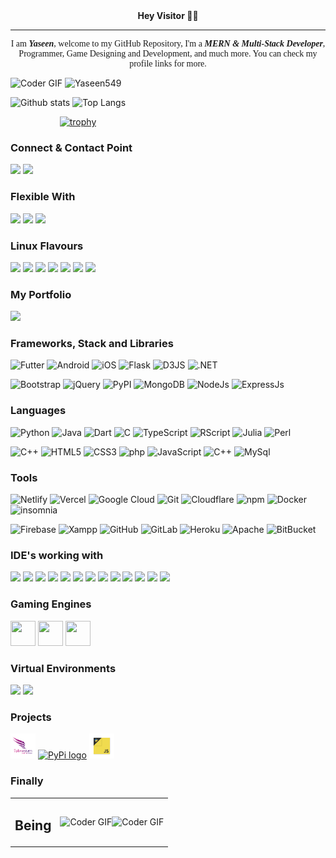 <div align=center >
	<b>Hey Visitor </b> 🖐🏻
<hr>

<p style="font-family: 'Pacifico', cursive;" >I am <b><i>Yaseen</i></b>, welcome to my GitHub Repository, I'm a <b><i>MERN & Multi-Stack Developer</i></b>, Programmer, Game Designing and Development, and much more. You can check my profile links for more.</p>
</div>

<img src="https://media.giphy.com/media/p4NLw3I4U0idi/giphy.gif" alt="Coder GIF" width="300" height="250"> <img src="https://komarev.com/ghpvc/?username=Yasen549" alt="Yaseen549" /> 


![Github stats](https://github-readme-stats.vercel.app/api?username=Yaseen549&show_icons=true) ![Top Langs](https://github-readme-stats.vercel.app/api/top-langs/?username=Yaseen549&layout=compact&theme=white&langs_count=10)

<p><span align="center">&nbsp;&nbsp;&nbsp;&nbsp;&nbsp;&nbsp;&nbsp;&nbsp;&nbsp;&nbsp;&nbsp;&nbsp;&nbsp;&nbsp;&nbsp;&nbsp;&nbsp;&nbsp;&nbsp;&nbsp;<a href="https://yaseen.netlify.com"><img src="https://github-profile-trophy.vercel.app/?username=Yaseen549&amp;margin-w=15&amp;column=7&amp;row=3" alt="trophy" data-canonical-src="https://github-profile-trophy.vercel.app/?username=Yaseen549&amp;margin-w=15&amp;column=6&amp;row=3" style="max-width:100%;"></a></span></p>

### Connect & Contact Point  

[<img src="https://img.shields.io/badge/-LinkedIn-000000?style=social&logo=linkedin" />](https://www.linkedin.com/in/yaseen59/) 
[<img src="https://img.shields.io/badge/-YouTube-000000?style=social&logo=youtube" />](https://www.youtube.com/c/SyberCode) 

### Flexible With

[<img src="https://img.shields.io/badge/-Linux-000000?style=social&logo=linux" />](#)
[<img src="https://img.shields.io/badge/-Windows-000000?style=social&logo=windows" />](#) 
[<img src="https://img.shields.io/badge/-Macintosh-000000?style=social&logo=apple" />](#)

### Linux Flavours

<img src="https://img.icons8.com/color/48/000000/linux.png"/> <img src="https://img.icons8.com/emoji/50/000000/parrot-emoji.png"/> <img src="https://img.icons8.com/color/48/000000/ubuntu.png"/> <img src="https://img.icons8.com/color/48/000000/kali-linux.png"/> <img src="https://img.icons8.com/color/48/000000/red-hat.png"/> <img src="https://img.icons8.com/color/48/000000/debian.png"/> <img src="https://img.icons8.com/color/48/000000/centos.png"/> 

### My Portfolio 

[<img src="https://img.shields.io/badge/-My_Website-000000?style=social&logo=google"/>](https://yaseen.netlify.com)

### Frameworks, Stack and Libraries

![Futter](https://img.shields.io/badge/-Flutter-F7F7F7?style=for-the-badge&logo=flutter&logoColor=blue)
![Android](https://img.shields.io/badge/-Android-F7F7F7?style=for-the-badge&logo=Android)
![iOS](https://img.shields.io/badge/-iOS-F7F7F7?style=for-the-badge&logo=apple&logoColor=black)
![Flask](https://img.shields.io/badge/-Flask-F7F7F7?style=for-the-badge&logo=Flask&logoColor=blue)
![D3JS](https://img.shields.io/badge/-D3.js-F7F7F7?style=for-the-badge&logo=d3.js)
![.NET](https://img.shields.io/badge/-.NET-F7F7F7?style=for-the-badge&logo=.NET&logoColor=A90097)
<!-- ![React](https://img.shields.io/badge/-React-F7F7F7?style=for-the-badge&logo=react) -->
<!-- ![SpringBoot](https://img.shields.io/badge/-SpringBoot-F7F7F7?style=for-the-badge&logo=spring) -->

![Bootstrap](https://img.shields.io/badge/-Bootstrap-F7F7F7?style=for-the-badge&logo=Bootstrap)
![jQuery](https://img.shields.io/badge/-jQuery-F7F7F7?style=for-the-badge&logo=jquery&logoColor=black)
![PyPI](https://img.shields.io/badge/-PyPI-F7F7F7?style=for-the-badge&logo=PyPI)
![MongoDB](https://img.shields.io/badge/-MongoDB-F7F7F7?style=for-the-badge&logo=MongoDB)
![NodeJs](https://img.shields.io/badge/-Node.js-F7F7F7?style=for-the-badge&logo=node.js)
![ExpressJs](https://img.shields.io/badge/-Express.js-F7F7F7?style=for-the-badge&logo=express&logoColor=black)

<!-- 
[![Flutter](https://img.shields.io/badge/-Flutter-F7F8F9?style=flat-square&logo=Flutter&logoColor=blue)](https://flutter.dev/)
[![Android](https://img.shields.io/badge/-Android-F7F8F9?style=flat-square&logo=Android)](https://developer.android.com/studio)
[![iOS](https://img.shields.io/badge/-iOS-F7F8F9?style=flat-square&logo=apple&logoColor=black)](https://www.apple.com/)
[![Flask](https://img.shields.io/badge/-Flask-F7F8F9?style=flat-square&logo=Flask&logoColor=blue)](https://flask.palletsprojects.com/en/1.1.x/)
[![D3JS](https://img.shields.io/badge/-D3.js-F7F8F9?style=flat-square&logo=d3.js)](https://d3js.org/)
[![.Net](https://img.shields.io/badge/-.Net-F7F8F9?style=flat-square&logo=.Net&logoColor=A90097)](https://dotnet.microsoft.com/apps/aspnet) -->
<!-- [![SpringBoot](https://img.shields.io/badge/-SpringBoot-F7F8F9?style=flat-square&logo=spring)](https://spring.io/projects/spring-boot) -->

<!-- 
[![Bootstrap](https://img.shields.io/badge/-Bootstrap-F7F8F9?style=flat-square&logo=Bootstrap)](https://getbootstrap.com/)
[![jQuery](https://img.shields.io/badge/-jQuery-F7F8F9?style=flat-square&logo=jquery&logoColor=black)](https://jquery.com/)
[![PyPI](https://img.shields.io/badge/-PyPI-F7F8F9?style=flat-square&logo=PyPI)](https://pypi.org/user/yaseen59/)
![MongoDB](https://img.shields.io/badge/-MongoDB-F7F8F9?style=flat-square&logo=MongoDB)
![nodejs](https://img.shields.io/badge/-node.js-F7F8F9?style=flat-square&logo=node.js)
![ExpressJs](https://img.shields.io/badge/-express.js-F7F8F9?style=flat-square&logo=express&logoColor=black) 
-->

<!-- ![react](https://img.shields.io/badge/-React-F7F8F9?style=flat-square&logo=react) -->

### Languages
![Python](https://img.shields.io/badge/-Python-black?style=for-the-badge&logo=Python&logoColor=white)
![Java](https://img.shields.io/badge/-java-F09522?style=for-the-badge&logo=java)
![Dart](https://img.shields.io/badge/-Dart-152030?style=for-the-badge&logo=Dart)
![C](https://img.shields.io/badge/-C-3D46C6?style=for-the-badge&logo=c)
![TypeScript](https://img.shields.io/badge/-TypeScript-blue?style=for-the-badge&logo=typescript&logoColor=white)
![RScript](https://img.shields.io/badge/R-%23276DC3.svg?&style=for-the-badge&logo=r&logoColor=white)
![Julia](https://img.shields.io/badge/Julia-black.svg?&style=for-the-badge&logo=Julia&logoColor=white)
![Perl](https://img.shields.io/badge/Perl-3F416A.svg?&style=for-the-badge&logo=Perl&logoColor=white)

![C++](https://img.shields.io/badge/-C_Sharp-621F74?style=for-the-badge&logo=c#)
![HTML5](https://img.shields.io/badge/-HTML5-E34F26?style=for-the-badge&logo=html5&logoColor=white)
![CSS3](https://img.shields.io/badge/-CSS3-254BDD?style=for-the-badge&logo=css3)
![php](https://img.shields.io/badge/-php-purple?style=for-the-badge&logo=php&logoColor=white)
![JavaScript](https://img.shields.io/badge/-JavaScript-yellow?style=for-the-badge&logo=JavaScript&logoColor=ffffff)
![C++](https://img.shields.io/badge/-C++-00427E?style=for-the-badge&logo=c)
![MySql](https://img.shields.io/badge/-MySql-orange?style=for-the-badge&logo=MySql&logoColor=white)

### Tools
![Netlify](https://img.shields.io/badge/-Netlify-F7F7F7?style=for-the-badge&logo=Netlify)
![Vercel](https://img.shields.io/badge/-Vercel-F7F7F7?style=for-the-badge&logo=Vercel&logoColor=black)
![Google Cloud](https://img.shields.io/badge/Google%20Cloud-F7F7F7?style=for-the-badge&logo=google-cloud)
![Git](https://img.shields.io/badge/-Git-F7F7F7?style=for-the-badge&logo=git)
![Cloudflare](https://img.shields.io/badge/-Cloudflare-F7F7F7?style=for-the-badge&logo=Cloudflare)
![npm](https://img.shields.io/badge/-npm-F7F7F7?style=for-the-badge&logo=npm)
![Docker](https://img.shields.io/badge/-Docker-F7F7F7?style=for-the-badge&logo=Docker)
![insomnia](https://img.shields.io/badge/-insomnia-F7F7F7?style=for-the-badge&logo=insomnia&logoColor=7400E1)

![Firebase](https://img.shields.io/badge/-Firebase-F7F7F7?style=for-the-badge&logo=Firebase)
![Xampp](https://img.shields.io/badge/-Xampp-F7F7F7?style=for-the-badge&logo=xampp) 
![GitHub](https://img.shields.io/badge/-GitHub-F7F7F7?style=for-the-badge&logo=github&logoColor=181717) 
![GitLab](https://img.shields.io/badge/-GitLab-F7F7F7?style=for-the-badge&logo=gitlab&logoColor=FCA121) 
![Heroku](https://img.shields.io/badge/-Heroku-F7F7F7?style=for-the-badge&logo=heroku&logoColor=430098) 
![Apache](https://img.shields.io/badge/-Apache-F7F7F7?style=for-the-badge&logo=apache&logoColor=black) 
![BitBucket](https://img.shields.io/badge/-BitBucket-F7F7F7?style=for-the-badge&logo=bitbucket&logoColor=2684FF) 

### IDE's working with

<img height="50" src="https://img.icons8.com/color/344/intellij-idea.png"> <img height="50" src="https://img.icons8.com/color/344/pycharm.png"> <img height="50" src="https://img.icons8.com/color/344/visual-studio-2019.png"> <img height="50" src="https://img.icons8.com/color/344/visual-studio-code-2019.png"> <img src="https://img.icons8.com/officexs/50/000000/java-eclipse.png" /> <img src="https://img.icons8.com/fluent/50/000000/adobe-photoshop.png"/> <img src="https://img.icons8.com/color/48/000000/adobe-illustrator.png"/> <img src="https://img.icons8.com/color/48/000000/adobe-after-effects.png"/> <img src="https://img.icons8.com/color/48/000000/adobe-indesign.png"/> <img src="https://img.icons8.com/color/48/000000/adobe-dreamweaver.png"/> <img src="https://img.icons8.com/color/48/000000/adobe-premiere-pro.png"/>  <img src="https://img.icons8.com/fluent/48/000000/adobe-animate.png"/> <img src="https://img.icons8.com/fluent/48/000000/android-os.png"/> 

### Gaming Engines

<img src="https://img.icons8.com/color/48/000000/unreal-engine.png" width="40" height="40"/> <img src="https://img.icons8.com/ios-filled/64/000000/unity.png" width="40" height="40"/> <img src="https://img.icons8.com/color/48/000000/game-maker.png" width="40" height="40"/>

### Virtual Environments

<img src="https://img.icons8.com/color/48/000000/old-vmware-logo.png"/> <img src="https://img.icons8.com/color/48/000000/virtualbox.png"/>

### Projects

<a href="https://github.com/Syber-Lab/Sybrenium"> <img src="https://github.com/Syber-Lab/Sybrenium/blob/main/imgs/Sybrenium.png" alt="Sybrenium logo" width="40" height="40"></a>
<a href="https://pypi.org/project/pywebkit/"><img src="https://twixes.gallerycdn.vsassets.io/extensions/twixes/pypi-assistant/1.0.4/1609562576102/Microsoft.VisualStudio.Services.Icons.Default" alt="PyPi logo" width="30" height="30"></a>
<a href="https://pypi.org/project/pywebkit/"><img src="https://github.com/Yaseen549/pyscript-js/blob/main/imgs/logo.png" alt="PyScript Logo" width="40" height="40"></a>


### Finally

<table border="0">
	<tr>
		<td>
			<h2>Being</h2>
		</td>
		<td>
	      		<img src="https://media.giphy.com/media/i0EYHNbxPMeSWznjSH/giphy.gif" alt="Coder GIF" width="150" height="100"><img src="https://media.giphy.com/media/fkTFkvYVz5dmg/giphy.gif" alt="Coder GIF" width="100" height="100">
		</td>
	</tr>
</table>
